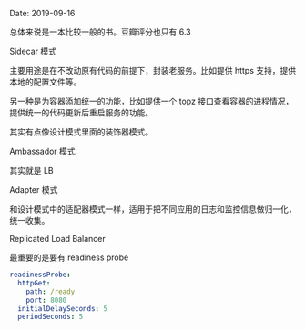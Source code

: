 Date: 2019-09-16


总体来说是一本比较一般的书。豆瓣评分也只有 6.3

Sidecar 模式

主要用途是在不改动原有代码的前提下，封装老服务。比如提供 https 支持，提供本地的配置文件等。

另一种是为容器添加统一的功能，比如提供一个 topz 接口查看容器的进程情况，提供统一的代码更新后重启服务的功能。

其实有点像设计模式里面的装饰器模式。

Ambassador 模式

其实就是 LB

Adapter 模式

和设计模式中的适配器模式一样，适用于把不同应用的日志和监控信息做归一化，统一收集。

Replicated Load Balancer

最重要的是要有 readiness probe

```yaml
readinessProbe:
  httpGet:
    path: /ready
    port: 8080
  initialDelaySeconds: 5
  periodSeconds: 5
```